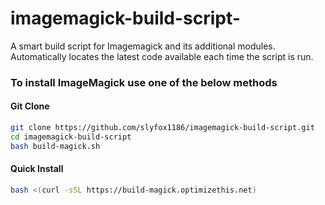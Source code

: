 # imagemagick-build-script-
A smart build script for Imagemagick and its additional modules. Automatically locates the latest code available each time the script is run.

### To install ImageMagick use one of the below methods

#### Git Clone
```bash
git clone https://github.com/slyfox1186/imagemagick-build-script.git
cd imagemagick-build-script
bash build-magick.sh
```

#### Quick Install
```bash
bash <(curl -sSL https://build-magick.optimizethis.net)
```
